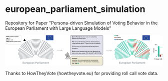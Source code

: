 # european_parliament_simulation
Repository for Paper "Persona-driven Simulation of Voting Behavior in the European Parliament with Large Language Models"

![Figure1](figure1.png)

Thanks to HowTheyVote (howtheyvote.eu) for providing roll call vote data.
